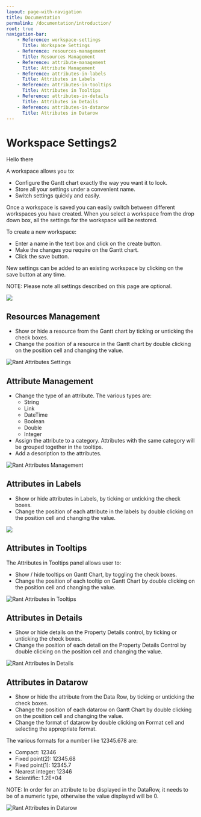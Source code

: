 ```yaml
---
layout: page-with-navigation
title: Documentation
permalink: /documentation/introduction/
root: true
navigation-bar:
    - Reference: workspace-settings
      Title: Workspace Settings
    - Reference: resources-management
      Title: Resources Management
    - Reference: attribute-management
      Title: Attribute Management
    - Reference: attributes-in-labels
      Title: Attributes in Labels
    - Reference: attributes-in-tooltips
      Title: Attributes in Tooltips
    - Reference: attributes-in-details
      Title: Attributes in Details
    - Reference: attributes-in-datarow
      Title: Attributes in Datarow
---
```


# Workspace Settings2


 Hello there
 
A workspace allows you to:

- Configure the Gantt chart exactly the way you want it to look.
- Store all your settings under a convenient name.
- Switch settings quickly and easily.

Once a workspace is saved you can easily switch between different workspaces you have created.
When you select a workspace from the drop down box, all the settings for the workspace will be restored.

To create a new workspace:

- Enter a name in the text box and click on the create button.
- Make the changes you require on the Gantt chart.
- Click the save button.

New settings can be added to an existing workspace by clicking on the save button at any time.

NOTE: Please note all settings described on this page are optional.

![](WorkspaceSettings.png)
## Resources Management

- Show or hide a resource from the Gantt chart by ticking or unticking the check boxes.
- Change the position of a resource in the Gantt chart by double clicking on the position cell and changing the value.


![Rant Attributes Settings](WorkspaceResourceManagement.png)

## Attribute Management

- Change the type of an attribute. The various types are:
    - String
    - Link
    - DateTime
    - Boolean
    - Double
    - Integer
- Assign the attribute to a category. Attributes with the same category will be grouped together in the tooltips. 
- Add a description to the attributes.

![Rant Attributes Management](WorkspaceAttributeManagement.png)

## Attributes in Labels

-  Show or hide attributes in Labels, by ticking or unticking the check boxes.
-  Change the position of each attribute in the labels by double clicking on the position cell and changing the value.

![](WorkspaceAttributeLabelsManagement.png)

## Attributes in Tooltips

The Attributes in Tooltips panel allows user to:

-  Show / hide tooltips on Gantt Chart, by toggling the check boxes.
-  Change the position of each tooltip on Gantt Chart by double clicking on the position cell and changing the value.


![Rant Attributes in Tooltips](WorkspaceAttributeTooltipsManagement.png)

## Attributes in Details

-  Show or hide details on the Property Details control, by ticking or unticking the check boxes.
-  Change the position of each detail on the Property Details Control by double clicking on the position cell and changing the value.

![Rant Attributes in Details](WorkspaceAttributeDetailsManagement.png)


## Attributes in Datarow

-  Show or hide the attribute from the Data Row, by ticking or unticking the check boxes.
-  Change the position of each datarow on Gantt Chart by double clicking on the position cell  and changing the value.
-  Change the format of datarow by double clicking on Format cell and selecting the appropriate format.

The various formats for a number like 12345.678 are:

- Compact: 12346
- Fixed point(2): 12345.68
- Fixed point(1): 12345.7
- Nearest integer: 12346
- Scientific: 1.2E+04

NOTE: In order for an attribute to be displayed in the DataRow, it needs to be of a numeric type, otherwise the value displayed will be 0.


![Rant Attributes in Datarow](WorkspaceAttributeDatarowManagement.png) 
